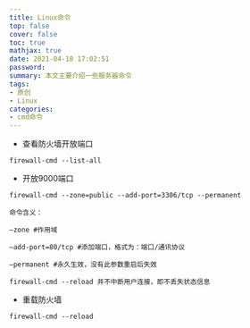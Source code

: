 ```yaml
---
title: Linux命令
top: false
cover: false
toc: true
mathjax: true
date: 2021-04-18 17:02:51
password:
summary: 本文主要介绍一些服务器命令
tags:
- 原创
- Linux
categories:
- cmd命令
---
```

 - 查看防火墙开放端口

```
firewall-cmd --list-all
```

 - 开放9000端口

```
firewall-cmd --zone=public --add-port=3306/tcp --permanent
```

```
命令含义：

–zone #作用域

–add-port=80/tcp #添加端口，格式为：端口/通讯协议

–permanent #永久生效，没有此参数重启后失效

firewall-cmd --reload 并不中断用户连接，即不丢失状态信息
```

 - 重载防火墙

 

```
firewall-cmd --reload
```


 